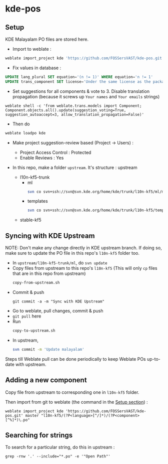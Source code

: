 # kde-pos

## Setup

KDE Malayalam PO files are stored here.

* Import to weblate :

```bash
weblate import_project kde 'https://github.com/FOSSersVAST/kde-pos.git' master "l10n-kf5/(?P<language>[^/]*)/(?P<component>[^%]*)\.po" 
```

* Fix values in database :

```sql
UPDATE lang_plural SET equation='(n != 1)' WHERE equation='n != 1'
UPDATE trans_component SET license='Under the same license as the package', new_lang='none';
```

* Set suggestions for all components & vote to 3.
  Disable translation propagation (because it screws up `Your names` and `Your emails` strings)

```
weblate shell -c 'from weblate.trans.models import Component; Component.objects.all().update(suggestion_voting=True, suggestion_autoaccept=3, allow_translation_propagation=False)'
```

* Then do

```bash
weblate loadpo kde
```

* Make project suggestion-review based (Project -> Users) :
  * Project Access Control : Protected
  * Enable Reviews : Yes

* In this repo, make a folder `upstream`. It's structure :
  upstream
  - l10n-kf5-trunk
    - ml
      ```bash
      svn co svn+ssh://svn@svn.kde.org/home/kde/trunk/l10n-kf5/ml/messages ml
      ```
    - templates
      ```bash
      svn co svn+ssh://svn@svn.kde.org/home/kde/trunk/l10n-kf5/templates/messages templates
      ```
  - stable-kf5

## Syncing with KDE Upstream

NOTE: Don't make any change directly in KDE upstream branch. If doing so, make sure to update the PO file in this repo's `l10n-kf5` folder too.

* In `upstream/l10n-kf5-trunk/ml`, do `svn update`
* Copy files from upstream to this repo's `l10n-kf5` (This will only `cp` files that are in this repo from upstream)
  ```bash
  copy-from-upstream.sh
  ```
* Commit & push
  ```
  git commit -a -m "Sync with KDE Upstream"
  ```
* Go to weblate, pull changes, commit & push
* `git pull` here
* Run
  ```bash
  copy-to-upstream.sh
  ```
* In upstream,
  ```bash
  svn commit -m 'Update malayalam'
  ```

Steps till Weblate pull can be done periodically to keep Weblate POs up-to-date with upstream.

## Adding a new component

Copy file from upstream to corresponding one in `l10n-kf5` folder.

Then import from git to weblate (the command in the [Setup section](#setup)) :

```
weblate import_project kde 'https://github.com/FOSSersVAST/kde-pos.git' master "l10n-kf5/(?P<language>[^/]*)/(?P<component>[^%]*)\.po" 
```

## Searching for strings

To search for a particular string, do this in upstream :

```
grep -rnw '.' --include="*.po" -e '"Open Path"'
```